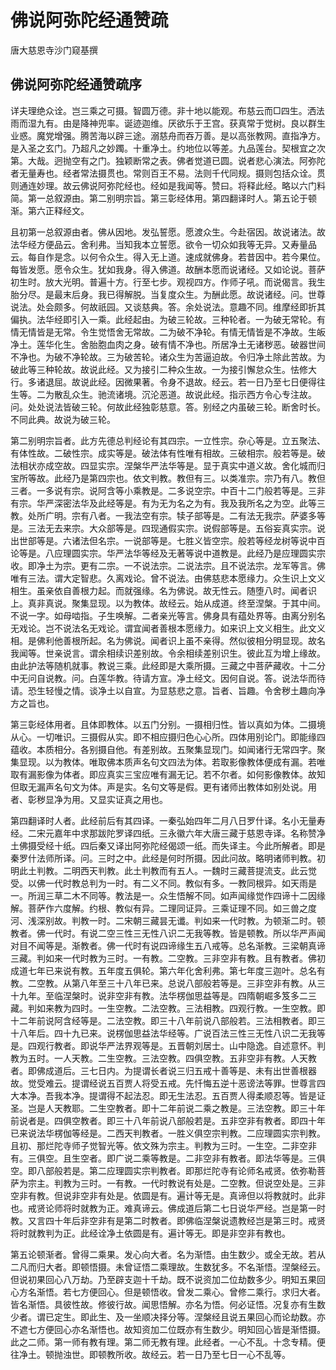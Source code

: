 # 佛说阿弥陀经通赞疏

唐大慈恩寺沙门窥基撰

## 佛说阿弥陀经通赞疏序

详夫理绝众诠。岂三乘之可摄。智圆万德。非十地以能观。布慈云而□四生。洒法雨而湿九有。由是降神兜率。诞迹迦维。厌欲乐于王宫。获真常于觉树。良以群生业惑。魔党增强。腾苦海以辟三途。溺慈舟而吞万善。是以高张教网。直指净方。是入圣之玄门。乃超凡之妙躅。十重净土。约地位以等差。九品莲台。契根宜之次第。大哉。迥抛空有之门。独颖断常之表。佛者觉道已圆。说者悲心演法。阿弥陀者无量寿也。经者常法摄贯也。常则百王不易。法则千代同规。摄则包括众诠。贯则通连妙理。故云佛说阿弥陀经也。经如是我闻等。赞曰。将释此经。略以六门料简。第一总叙源由。第二别明宗旨。第三彰经体用。第四翻译时人。第五论于顿渐。第六正释经文。

且初第一总叙源由者。佛从因地。发弘誓愿。愿渡众生。今赴宿因。故说诸法。故法华经方便品云。舍利弗。当知我本立誓愿。欲令一切众如我等无异。又寿量品云。每自作是念。以何令众生。得入无上道。速成就佛身。若昔因中。若今果位。每皆发愿。愿令众生。犹如我身。得入佛道。故酬本愿而说诸经。又如论说。菩萨初生时。放大光明。普遍十方。行至七步。观视四方。作师子吼。而说偈言。我生胎分尽。是最末后身。我已得解脱。当复度众生。为酬此愿。故说诸经。问。世尊说法。处会颇多。何故祇园。又谈慈典。答。余处说法。意趣不同。维摩经即折其偏执。法华经即引入一乘。此经起由。为破三轮故。三种轮者。一为破无常轮。有情无情皆是无常。令生觉悟舍无常故。二为破不净轮。有情无情皆是不净故。生皈净土。莲华化生。舍胎胞血肉之身。破有情不净也。所居净土无诸秽恶。破器世间不净也。为破不净轮故。三为破苦轮。诸众生为苦逼迫故。令归净土除此苦故。为破此等三种轮故。故说此经。又为接引二种众生故。一为接引懈怠众生。怯修大行。多诸退屈。故说此经。因微果著。令身不退故。经云。若一日乃至七日便得往生等。二为散乱众生。驰流诸境。沉沦恶道。故说此经。指示西方令心专注故。问。处处说法皆破三轮。何故此经独彰慈意。答。别经之内虽破三轮。断舍时长。不同此典。故说为破三轮。

第二别明宗旨者。此方先德总判经论有其四宗。一立性宗。杂心等是。立五聚法、有体性故。二破性宗。成实等是。破法体有性唯有相故。三破相宗。般若等是。破法相状亦成空故。四显实宗。涅槃华严法华等是。显于真实中道义故。舍化城而归宝所等故。此经乃是第四宗也。依文判教。教但有三。以类准宗。宗乃有八。教但三者。一多说有宗。说阿含等小乘教是。二多说空宗。中百十二门般若等是。三非有宗。华严深密法华及此经等是。有为无为名之为有。我及我所名之为空。此等三教。处所广明。宗有八者。一我法空有宗。犊子部等是。二有法无我宗。萨婆多等是。三法无去来宗。大众部等是。四现通假实宗。说假部等是。五俗妄真实宗。说出世部等是。六诸法但名宗。一说部等是。七胜义皆空宗。般若等经龙树等说中百论等是。八应理圆实宗。华严法华等经及无著等说中道教是。此经乃是应理圆实宗收。即净土为宗。更有二宗。一不说法宗。二说法宗。且不说法宗。龙军等言。佛唯有三法。谓大定智悲。久离戏论。曾不说法。由佛慈悲本愿缘力。众生识上文义相生。虽亲依自善根力起。而就强缘。名为佛说。故无性云。随堕八时。闻者识上。真非真说。聚集显现。以为教体。故经云。始从成道。终至涅槃。于其中间。不说一字。如母啮指。子生唤解。二者亲光等言。佛身具有蕴处界等。由离分别名无戏论。岂不说法名无戏论。谓宜闻者善根本愿缘力。如来识上文义相生。此文义相。是佛利他善根所起。名为佛说。闻者识上虽不亲得。然似彼相分明显现。故名我闻等。世亲说言。谓余相续识差别故。令余相续差别识生。彼此互为增上缘故。由此护法等随机就事。教说三乘。此经即是大乘所摄。三藏之中菩萨藏收。十二分中无问自说教。问。白莲华教。待请方宣。净土经文。因何自说。答。说法华而待请。恐生轻慢之情。谈净土以自宣。为显慈悲之意。旨者、旨趣。令舍秽土趣向净方之旨也。

第三彰经体用者。且体即教体。以五门分别。一摄相归性。皆以真如为体。二摄境从心。一切唯识。三摄假从实。即不相应摄归色心心所。四体用别论门。即能缘四蕴收。本质相分。各别摄自他。有差别故。五聚集显现门。如闻诸行无常四字。聚集显现。以为教体。唯取佛本质声名句文四法为体。若取影像教体便成有漏。若唯取有漏影像为体者。即应真实三宝应唯有漏无记。若不尔者。如何影像教体。故知但取无漏声名句文为体。声是实。名句文等是假。更有诸师出教体如别处说。用者、彰秽显净为用。又显实证真之用也。

第四翻译时人者。此经前后有其四译。一秦弘始四年二月八日罗什译。名小无量寿经。二宋元嘉年中求那跋陀罗译四纸。三永徽六年大唐三藏于慈恩寺译。名称赞净土佛摄受经十纸。四后秦又译出阿弥陀经偈颂一纸。而失译主。今此所解者。即是秦罗什法师所译。问。三时之中。此经是何时所摄。因此问故。略明诸师判教。初明此土判教。二明西天判教。此土判教而有五人。一魏时三藏菩提流支。此云觉受。以佛一代时教总判为一时。有二义不同。教似有多。一教同根异。如天雨是一。所润三草二木不同等。教法是一。众生悟解不同。如声闻缘觉作四谛十二因缘解。菩萨作六度解。约根、教似有异。二理同证异。三乘证理不同。如三兽之度河、浅深别故。判教一时。二宋朝三藏昙无谶。判如来一代时教。为顿渐二时。顿教者。佛一代时。有说二空三性三无性八识二无我等教。皆是顿教。所以华严声闻对目不闻等是。渐教者。佛一代时有说四谛缘生五八戒等。总名渐教。三梁朝真谛三藏。判如来一代时教为三时。一有教。二空教。三非空非有教。且有教者。佛初成道七年已来说有教。五年度五俱轮。第六年化舍利弗。第七年度三迦叶。总名有教。二空教。从第八年至三十八年已来。总说八部般若等是。三非空非有教。从三十九年。至临涅槃时。说非空非有教。法华楞伽思益等是。四隋朝崛多笈多二三藏。判如来教为四时。一生空教。二法空教。三法相教。四观行教。一生空教。即十二年前说阿含经等是。二法空教。即三十八年前说八部般若。三法相教者。即三十八年后。四十九已来。说楞伽思益法华经等。广说百法三性三无性八识二无我等是。四观行教者。即说华严法界观等是。五晋朝刘居士。山中隐逸。自述意怀。判教为五时。一人天教。二生空教。三法空教。四俱空教。五非空非有教。人天教者。即佛成道后。三七日内。为提谓长者说三归五戒十善等是、未有出世善根器故。觉受难云。提谓经说五百贾人将受五戒。先忏悔五逆十恶谤法等罪。世尊言四大本净。吾我本净。提谓得不起法忍。即无生法忍。五百贾人得柔顺忍等。皆是证圣。岂是人天教耶。二生空教者。即十二年前说二乘之教是。三法空教。即三十年前说者是。四俱空教者。即三十八年前说八部般若是。五非空非有教者。即四十年已来说法华楞伽等经是。二西天判教者。一胜义俱空宗判教。二应理圆实宗判教。且初、那烂陀寺师子觉智光等。依文殊为宗主。判教为三时。一生空。二非空非有。三俱空。且生空者。即广说二乘等教是。二非空非有教者。即法华等是。三俱空。即八部般若是。第二应理圆实宗判教者。即那烂陀寺有论师名戒贤。依弥勒菩萨为宗主。判教为三时。一有教。一代时教说有处是。二空教。但说空处是。三非空非有教。但说非空非有处是。依圆是有。遍计等无是。真谛但以将教就时。此非也。戒贤论师将时就教为正。难真谛云。佛成道后第二七日说华严经。岂是第一时教。又言四十年后非空非有是第二时教者。即佛临涅槃说遗教经岂是第三时。戒贤将时就教判为正。此经诠净土依圆是有。遍计等无。即是非空非有教也。

第五论顿渐者。曾得二乘果。发心向大者。名为渐悟。由生数少。或全无故。若从二凡而归大者。即顿悟摄。未曾证悟二乘理故。生数犹多。不名渐悟。涅槃经云。但说初果回心八万劫。乃至辟支迦十千劫。既不说资加二位劫数多少。明知五果回心方名渐悟。若七方便回心。但是顿悟收。曾发二乘心。曾修二乘行。求归大者。皆名渐悟。具彼性故。修彼行故。闻思悟解。亦名为悟。何必证悟。况复亦有生数少者。谓已定生。即此生、及一坐顺决择分等。涅槃经且说五果回心而论劫数。亦不遮七方便回心亦名渐悟也。故知资加二位既亦有生数少。明知回心皆是渐悟摄。此之二师。第一师有教有理。第二师无教有理。此经者。一心不乱。十念专精。便往净土。顿抛浊世。即顿教所收。故经云。若一日乃至七日一心不乱等。